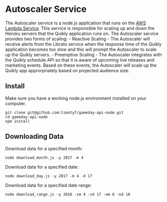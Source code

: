 # Autoscaler Service

The Autoscaler service is a node.js application that runs on the [AWS Lambda Service](http://aws.amazon.com/lambda/).
This service is responsible for scaling up and down the Heroku servers that the Quikly application runs on. The Autoscaler
service provides two forms of scaling:
	- Reactive Scaling - The Autoscaler will receive alerts from the Librato service when the response time of the Quikly 
	application becomes too slow and this will prompt the Autoscaler to scale up the Quikly servers.
	- Preemptive Scaling - The Autoscaler integrates with the Quikly schedule API so that it is aware of upcoming live releases and marketing events.   Based on these events, the Autoscaler will scale up the Quikly app approrpriately based on projected audience size.


## Install

Make sure you have a working node.js environment installed on your computer.

```
git clone git@github.com:timotyf/gameday-api-node.git
cd gameday-api-node
npm install
```

## Downloading Data

Download data for a specified month:
```
node download_month.js -y 2017 -m 4
```

Download data for a specified date:
```
node download_day.js -y 2017 -m 4 -d 17
```

Download data for a specified date range:
```
node download_range.js -y 2016 -sm 4 -sd 17 -em 6 -ed 10
```





